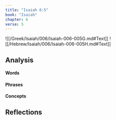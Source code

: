 ```yaml
---
title: "Isaiah 6:5"
book: "Isaiah"
chapter: 6
verse: 5
---
```

![[/Greek/Isaiah/006/Isaiah-006-005G.md#Text]]
![[/Hebrew/Isaiah/006/Isaiah-006-005H.md#Text]]

## Analysis

#### Words

#### Phrases

#### Concepts

## Reflections
